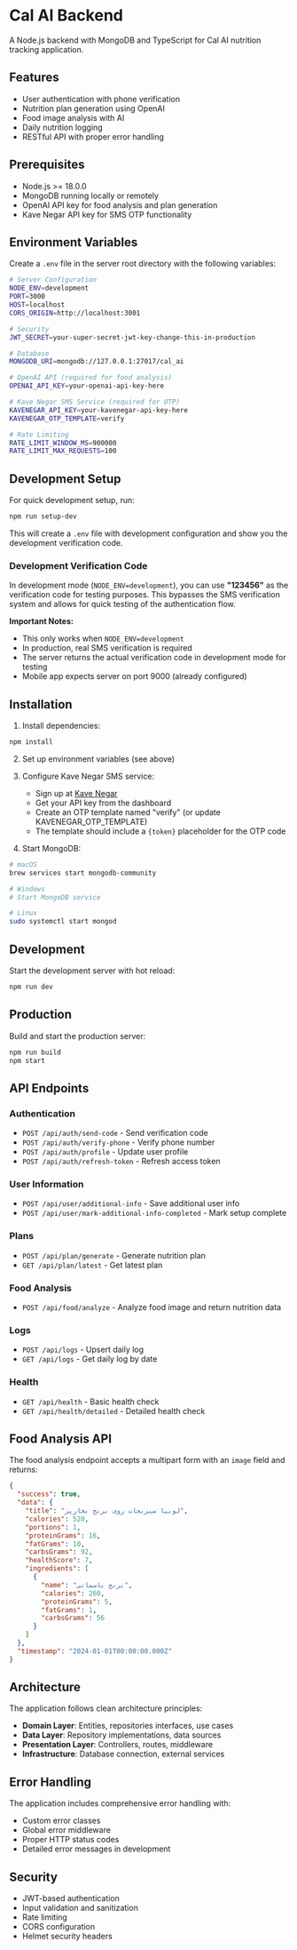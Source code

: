 # Cal AI Backend

A Node.js backend with MongoDB and TypeScript for Cal AI nutrition tracking application.

## Features

- User authentication with phone verification
- Nutrition plan generation using OpenAI
- Food image analysis with AI
- Daily nutrition logging
- RESTful API with proper error handling

## Prerequisites

- Node.js >= 18.0.0
- MongoDB running locally or remotely
- OpenAI API key for food analysis and plan generation
- Kave Negar API key for SMS OTP functionality

## Environment Variables

Create a `.env` file in the server root directory with the following variables:

```bash
# Server Configuration
NODE_ENV=development
PORT=3000
HOST=localhost
CORS_ORIGIN=http://localhost:3001

# Security
JWT_SECRET=your-super-secret-jwt-key-change-this-in-production

# Database
MONGODB_URI=mongodb://127.0.0.1:27017/cal_ai

# OpenAI API (required for food analysis)
OPENAI_API_KEY=your-openai-api-key-here

# Kave Negar SMS Service (required for OTP)
KAVENEGAR_API_KEY=your-kavenegar-api-key-here
KAVENEGAR_OTP_TEMPLATE=verify

# Rate Limiting
RATE_LIMIT_WINDOW_MS=900000
RATE_LIMIT_MAX_REQUESTS=100
```

## Development Setup

For quick development setup, run:

```bash
npm run setup-dev
```

This will create a `.env` file with development configuration and show you the development verification code.

### Development Verification Code

In development mode (`NODE_ENV=development`), you can use **"123456"** as the verification code for testing purposes. This bypasses the SMS verification system and allows for quick testing of the authentication flow.

**Important Notes:**
- This only works when `NODE_ENV=development`
- In production, real SMS verification is required
- The server returns the actual verification code in development mode for testing
- Mobile app expects server on port 9000 (already configured)

## Installation

1. Install dependencies:
```bash
npm install
```

2. Set up environment variables (see above)

3. Configure Kave Negar SMS service:
   - Sign up at [Kave Negar](https://kavenegar.com/)
   - Get your API key from the dashboard
   - Create an OTP template named "verify" (or update KAVENEGAR_OTP_TEMPLATE)
   - The template should include a `{token}` placeholder for the OTP code

4. Start MongoDB:
```bash
# macOS
brew services start mongodb-community

# Windows
# Start MongoDB service

# Linux
sudo systemctl start mongod
```

## Development

Start the development server with hot reload:
```bash
npm run dev
```

## Production

Build and start the production server:
```bash
npm run build
npm start
```

## API Endpoints

### Authentication
- `POST /api/auth/send-code` - Send verification code
- `POST /api/auth/verify-phone` - Verify phone number
- `POST /api/auth/profile` - Update user profile
- `POST /api/auth/refresh-token` - Refresh access token

### User Information
- `POST /api/user/additional-info` - Save additional user info
- `POST /api/user/mark-additional-info-completed` - Mark setup complete

### Plans
- `POST /api/plan/generate` - Generate nutrition plan
- `GET /api/plan/latest` - Get latest plan

### Food Analysis
- `POST /api/food/analyze` - Analyze food image and return nutrition data

### Logs
- `POST /api/logs` - Upsert daily log
- `GET /api/logs` - Get daily log by date

### Health
- `GET /api/health` - Basic health check
- `GET /api/health/detailed` - Detailed health check

## Food Analysis API

The food analysis endpoint accepts a multipart form with an `image` field and returns:

```json
{
  "success": true,
  "data": {
    "title": "لوبیا سبزیجات روی برنج بخارپز",
    "calories": 520,
    "portions": 1,
    "proteinGrams": 16,
    "fatGrams": 10,
    "carbsGrams": 92,
    "healthScore": 7,
    "ingredients": [
      {
        "name": "برنج باسماتی",
        "calories": 260,
        "proteinGrams": 5,
        "fatGrams": 1,
        "carbsGrams": 56
      }
    ]
  },
  "timestamp": "2024-01-01T00:00:00.000Z"
}
```

## Architecture

The application follows clean architecture principles:

- **Domain Layer**: Entities, repositories interfaces, use cases
- **Data Layer**: Repository implementations, data sources
- **Presentation Layer**: Controllers, routes, middleware
- **Infrastructure**: Database connection, external services

## Error Handling

The application includes comprehensive error handling with:
- Custom error classes
- Global error middleware
- Proper HTTP status codes
- Detailed error messages in development

## Security

- JWT-based authentication
- Input validation and sanitization
- Rate limiting
- CORS configuration
- Helmet security headers

